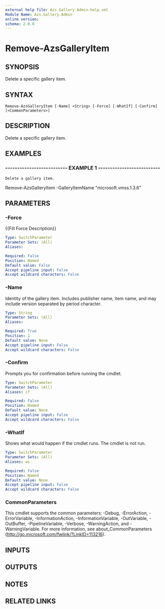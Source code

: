```yaml
---
external help file: Azs.Gallery.Admin-help.xml
Module Name: Azs.Gallery.Admin
online version: 
schema: 2.0.0
---
```


# Remove-AzsGalleryItem

## SYNOPSIS
Delete a specific gallery item.

## SYNTAX

```
Remove-AzsGalleryItem [-Name] <String> [-Force] [-WhatIf] [-Confirm] [<CommonParameters>]
```

## DESCRIPTION
Delete a specific gallery item.

## EXAMPLES

### -------------------------- EXAMPLE 1 --------------------------
```
Delete a gallery item.
```

Remove-AzsGalleryItem -GalleryItemName "microsoft.vmss.1.3.6"

## PARAMETERS

### -Force
{{Fill Force Description}}

```yaml
Type: SwitchParameter
Parameter Sets: (All)
Aliases: 

Required: False
Position: Named
Default value: False
Accept pipeline input: False
Accept wildcard characters: False
```

### -Name
Identity of the gallery item.
Includes publisher name, item name, and may include version separated by period character.

```yaml
Type: String
Parameter Sets: (All)
Aliases: 

Required: True
Position: 1
Default value: None
Accept pipeline input: False
Accept wildcard characters: False
```

### -Confirm
Prompts you for confirmation before running the cmdlet.

```yaml
Type: SwitchParameter
Parameter Sets: (All)
Aliases: cf

Required: False
Position: Named
Default value: None
Accept pipeline input: False
Accept wildcard characters: False
```

### -WhatIf
Shows what would happen if the cmdlet runs.
The cmdlet is not run.

```yaml
Type: SwitchParameter
Parameter Sets: (All)
Aliases: wi

Required: False
Position: Named
Default value: None
Accept pipeline input: False
Accept wildcard characters: False
```

### CommonParameters
This cmdlet supports the common parameters: -Debug, -ErrorAction, -ErrorVariable, -InformationAction, -InformationVariable, -OutVariable, -OutBuffer, -PipelineVariable, -Verbose, -WarningAction, and -WarningVariable. For more information, see about_CommonParameters (http://go.microsoft.com/fwlink/?LinkID=113216).

## INPUTS

## OUTPUTS

## NOTES

## RELATED LINKS


